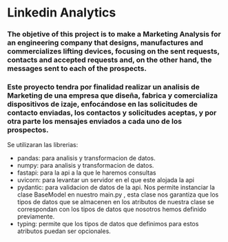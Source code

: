 # Linkedin Analytics

### The objetive of this project is to make a Marketing Analysis for an engineering company that designs, manufactures and commercializes lifting devices, focusing on the sent requests, contacts and accepted requests and, on the other hand, the messages sent to each of the prospects.

### Este proyecto tendra por finalidad realizar un analisis de Marketing de una empresa que diseña, fabrica y comercializa dispositivos de izaje, enfocándose en las solicitudes de contacto enviadas, los contactos y solicitudes aceptas, y por otra parte los mensajes enviados a cada uno de los prospectos.

Se utilizaran las librerias:
- pandas: para analisis y transformacion de datos.
- numpy: para analisis y transformacion de datos.
- fastapi: para la api a la que le haremos consultas
- uvicorn: para levantar un servidor en el que este alojada la api
- pydantic: para validacion de datos de la api. Nos permite instanciar la clase BaseModel en nuestro main.py , esta clase nos garantiza que los tipos de datos que se almacenen en los atributos de nuestra clase se correspondan con los tipos de datos que nosotros hemos definido previamente.
- typing: permite que los tipos de datos que definimos para estos atributos puedan ser opcionales.
